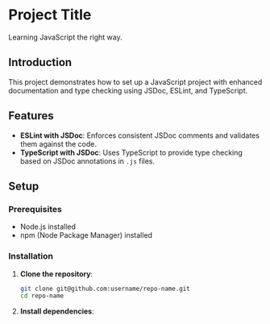 # Project Title
Learning JavaScript the right way.

## Introduction
This project demonstrates how to set up a JavaScript project with enhanced documentation and type checking using JSDoc, ESLint, and TypeScript.

## Features
- **ESLint with JSDoc**: Enforces consistent JSDoc comments and validates them against the code.
- **TypeScript with JSDoc**: Uses TypeScript to provide type checking based on JSDoc annotations in `.js` files.

## Setup

### Prerequisites
- Node.js installed
- npm (Node Package Manager) installed

### Installation
1. **Clone the repository**:
   ```sh
   git clone git@github.com:username/repo-name.git
   cd repo-name

2. **Install dependencies**:

